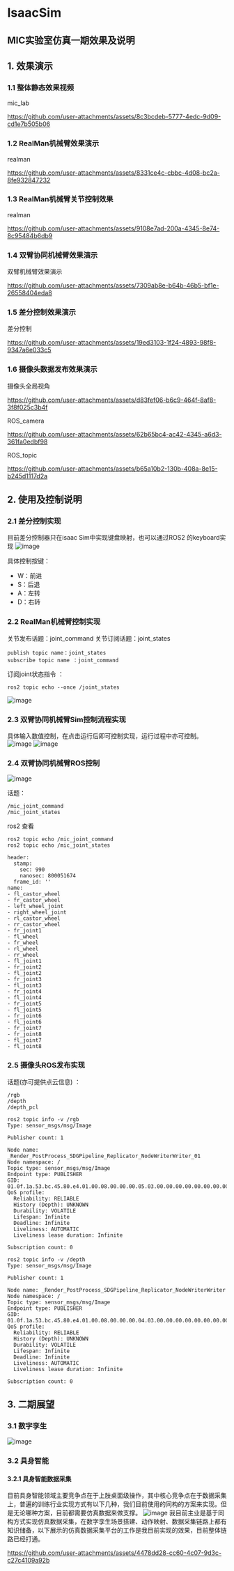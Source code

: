 # IsaacSim

## MIC实验室仿真一期效果及说明
## 1. 效果演示
### 1.1 整体静态效果视频
mic_lab

https://github.com/user-attachments/assets/8c3bcdeb-5777-4edc-9d09-cd1e7b505b06

### 1.2 RealMan机械臂效果演示
realman

https://github.com/user-attachments/assets/8331ce4c-cbbc-4d08-bc2a-8fe932847232



### 1.3 RealMan机械臂关节控制效果
realman

https://github.com/user-attachments/assets/9108e7ad-200a-4345-8e74-8c95484b6db9



### 1.4 双臂协同机械臂效果演示

双臂机械臂效果演示

https://github.com/user-attachments/assets/7309ab8e-b64b-46b5-bf1e-26558404eda8

### 1.5 差分控制效果演示
差分控制


https://github.com/user-attachments/assets/19ed3103-1f24-4893-98f8-9347a6e033c5

### 1.6 摄像头数据发布效果演示
摄像头全局视角

https://github.com/user-attachments/assets/d83fef06-b6c9-464f-8af8-3f8f025c3b4f

ROS_camera

https://github.com/user-attachments/assets/62b65bc4-ac42-4345-a6d3-361fa0edbf98

ROS_topic

https://github.com/user-attachments/assets/b65a10b2-130b-408a-8e15-b245d1117d2a

## 2. 使用及控制说明
### 2.1 差分控制实现
目前差分控制器只在isaac Sim中实现键盘映射，也可以通过ROS2 的keyboard实现
![image](https://github.com/user-attachments/assets/cf96da46-b026-4ab0-991f-148d8f983b57)

具体控制按键：
  - W：前进
  - S：后退
  - A：左转
  - D：右转

### 2.2 RealMan机械臂控制实现
关节发布话题：joint_command
关节订阅话题：joint_states

```
publish topic name：joint_states
subscribe topic name ：joint_command
```

订阅joint状态指令 ： 
```
ros2 topic echo --once /joint_states
```
![image](https://github.com/user-attachments/assets/e66ea0a9-e976-4ab1-a9e0-907e6d0a0709)

### 2.3 双臂协同机械臂Sim控制流程实现
具体输入数值控制，在点击运行后即可控制实现，运行过程中亦可控制。
![image](https://github.com/user-attachments/assets/5464e878-9ea7-475a-b31b-8696234fcdd2)
![image](https://github.com/user-attachments/assets/b972c8a5-1a9f-45c2-82bb-0b18e948a91e)

### 2.4 双臂协同机械臂ROS控制
![image](https://github.com/user-attachments/assets/2f50afc5-462f-4b62-a7a1-c71d33756197)

话题：
```
/mic_joint_command
/mic_joint_states
```
ros2 查看
```
ros2 topic echo /mic_joint_command
ros2 topic echo /mic_joint_states
```

```
header:
  stamp:
    sec: 990
    nanosec: 800051674
  frame_id: ''
name:
- fl_castor_wheel
- fr_castor_wheel
- left_wheel_joint
- right_wheel_joint
- rl_castor_wheel
- rr_castor_wheel
- fr_joint1
- fl_wheel
- fr_wheel
- rl_wheel
- rr_wheel
- fl_joint1
- fr_joint2
- fl_joint2
- fr_joint3
- fl_joint3
- fr_joint4
- fl_joint4
- fr_joint5
- fl_joint5
- fr_joint6
- fl_joint6
- fr_joint7
- fr_joint8
- fl_joint7
- fl_joint8
```
### 2.5 摄像头ROS发布实现
话题(亦可提供点云信息) ：
```
/rgb
/depth
/depth_pcl
```

```
ros2 topic info -v /rgb                        
Type: sensor_msgs/msg/Image

Publisher count: 1

Node name: _Render_PostProcess_SDGPipeline_Replicator_NodeWriterWriter_01
Node namespace: /
Topic type: sensor_msgs/msg/Image
Endpoint type: PUBLISHER
GID: 01.0f.1a.53.bc.45.80.e4.01.00.08.00.00.00.05.03.00.00.00.00.00.00.00.00
QoS profile:
  Reliability: RELIABLE
  History (Depth): UNKNOWN
  Durability: VOLATILE
  Lifespan: Infinite
  Deadline: Infinite
  Liveliness: AUTOMATIC
  Liveliness lease duration: Infinite

Subscription count: 0
```

```
ros2 topic info -v /depth
Type: sensor_msgs/msg/Image

Publisher count: 1

Node name: _Render_PostProcess_SDGPipeline_Replicator_NodeWriterWriter
Node namespace: /
Topic type: sensor_msgs/msg/Image
Endpoint type: PUBLISHER
GID: 01.0f.1a.53.bc.45.80.e4.01.00.08.00.00.00.04.03.00.00.00.00.00.00.00.00
QoS profile:
  Reliability: RELIABLE
  History (Depth): UNKNOWN
  Durability: VOLATILE
  Lifespan: Infinite
  Deadline: Infinite
  Liveliness: AUTOMATIC
  Liveliness lease duration: Infinite

Subscription count: 0
```
## 3. 二期展望
### 3.1 数字孪生
![image](https://github.com/user-attachments/assets/c4024102-b8d7-47e3-b0da-4e75b3e98692)
### 3.2 具身智能
#### 3.2.1 具身智能数据采集
  目前具身智能领域主要竞争点在于上肢桌面级操作，其中核心竞争点在于数据采集上，普遍的训练行业实现方式有以下几种，我们目前使用的同构的方案来实现。但是无论哪种方案，目前都需要仿真数据来做支撑。
![image](https://github.com/user-attachments/assets/9ded2ed4-3fcc-4483-bb66-b2298c0aa180)
我目前主业是基于同构方式实现仿真数据采集，在数字孪生场景搭建、动作映射、数据采集链路上都有知识储备，以下展示的仿真数据采集平台的工作是我目前实现的效果，目前整体链路已经打通。


https://github.com/user-attachments/assets/4478dd28-cc60-4c07-9d3c-c27c4109a92b

